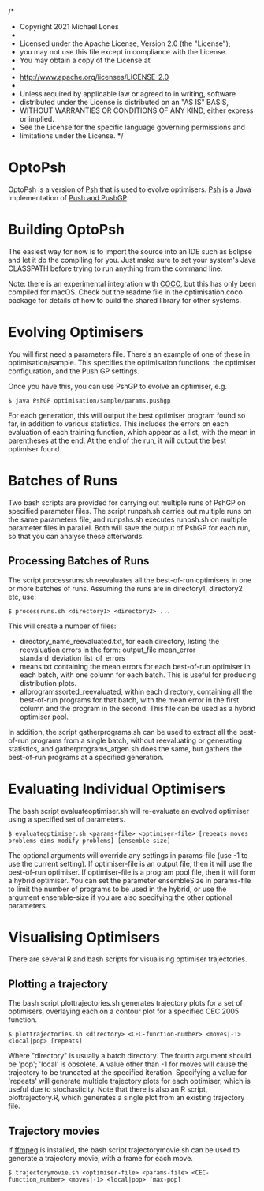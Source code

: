 /*
 * Copyright 2021 Michael Lones
 *
 * Licensed under the Apache License, Version 2.0 (the "License");
 * you may not use this file except in compliance with the License.
 * You may obtain a copy of the License at
 *
 *    http://www.apache.org/licenses/LICENSE-2.0
 *
 * Unless required by applicable law or agreed to in writing, software
 * distributed under the License is distributed on an "AS IS" BASIS,
 * WITHOUT WARRANTIES OR CONDITIONS OF ANY KIND, either express or implied.
 * See the License for the specific language governing permissions and
 * limitations under the License.
 */

OptoPsh
=======

OptoPsh is a version of [Psh](http://spiderland.org/Psh/) that is used to evolve optimisers. [Psh](http://spiderland.org/Psh/) is a Java implementation of [Push and PushGP](http://hampshire.edu/lspector/push.html).


Building OptoPsh
================
The easiest way for now is to import the source into an IDE such as Eclipse and let it do the compiling for you. Just make sure to set your system's Java CLASSPATH before trying to run anything from the command line.

Note: there is an experimental integration with [COCO](https://coco.gforge.inria.fr), but this has only been compiled for macOS. Check out the readme file in the optimisation.coco package for details of how to build the shared library for other systems.

Evolving Optimisers
===================
You will first need a parameters file. There's an example of one of these in optimisation/sample. This specifies the optimisation functions, the optimiser configuration, and the Push GP settings.

Once you have this, you can use PshGP to evolve an optimiser, e.g.

    $ java PshGP optimisation/sample/params.pushgp

For each generation, this will output the best optimiser program found so far, in addition to various statistics. This includes the errors on each evaluation of each training function, which appear as a list, with the mean in parentheses at the end. At the end of the run, it will output the best optimiser found.

Batches of Runs
===============
Two bash scripts are provided for carrying out multiple runs of PshGP on specified parameter files. The script runpsh.sh carries out multiple runs on the same parameters file, and runpshs.sh executes runpsh.sh on multiple parameter files in parallel. Both will save the output of PshGP for each run, so that you can analyse these afterwards.

Processing Batches of Runs
--------------------------
The script processruns.sh reevaluates all the best-of-run optimisers in one or more batches of runs. Assuming the runs are in directory1, directory2 etc, use:

    $ processruns.sh <directory1> <directory2> ...

This will create a number of files:
- directory_name_reevaluated.txt, for each directory, listing the reevaluation errors in the form: output_file mean_error standard_deviation list_of_errors
- means.txt containing the mean errors for each best-of-run optimiser in each batch, with one column for each batch. This is useful for producing distribution plots.
- allprogramssorted_reevaluated, within each directory, containing all the best-of-run programs for that batch, with the mean error in the first column and the program in the second. This file can be used as a hybrid optimiser pool.

In addition, the script gatherprograms.sh can be used to extract all the best-of-run programs from a single batch, without reevaluating or generating statistics, and gatherprograms_atgen.sh does the same, but gathers the best-of-run programs at a specified generation.

Evaluating Individual Optimisers
================================

The bash script evaluateoptimiser.sh will re-evaluate an evolved optimiser using a specified set of parameters.

    $ evaluateoptimiser.sh <params-file> <optimiser-file> [repeats moves problems dims modify-problems] [ensemble-size]

The optional arguments will override any settings in params-file (use -1 to use the current setting). If optimiser-file is an output file, then it will use the best-of-run optimiser. If optimiser-file is a program pool file, then it will form a hybrid optimiser. You can set the parameter ensembleSize in params-file to limit the number of programs to be used in the hybrid, or use the argument ensemble-size if you are also specifying the other optional parameters.

Visualising Optimisers
======================

There are several R and bash scripts for visualising optimiser trajectories.

Plotting a trajectory
---------------------

The bash script plottrajectories.sh generates trajectory plots for a set of optimisers, overlaying each on a contour plot for a specified CEC 2005 function.

    $ plottrajectories.sh <directory> <CEC-function-number> <moves|-1> <local|pop> [repeats]

Where "directory" is usually a batch directory. The fourth argument should be 'pop'; 'local' is obsolete. A value other than -1 for moves will cause the trajectory to be truncated at the specified iteration. Specifying a value for 'repeats' will generate multiple trajectory plots for each optimiser, which is useful due to stochasticity. Note that there is also an R script, plottrajectory.R, which generates a single plot from an existing trajectory file.

Trajectory movies
-----------------

If [ffmpeg](https://www.ffmpeg.org) is installed, the bash script trajectorymovie.sh can be used to generate a trajectory movie, with a frame for each move.

    $ trajectorymovie.sh <optimiser-file> <params-file> <CEC-function_number> <moves|-1> <local|pop> [max-pop]
